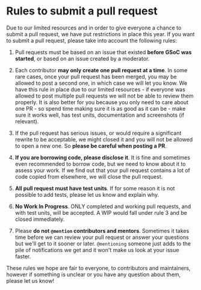 # Rules to submit a pull request

Due to our limited resources and in order to give everyone a chance to submit a pull request, we have put restrictions in place this year. If you want to submit a pull request, please take into account the following rules:

1. Pull requests must be based on an issue that existed **before GSoC was started**, or based on an issue created by a moderator. 

2. Each contributor **may only create one pull request at a time**. In some rare cases, once your pull request has been merged, you may be allowed to post a second one, in which case we will let you know. We have this rule in place due to our limited resources - if everyone was allowed to post multiple pull requests we will not be able to review them properly. It is also better for you because you only need to care about one PR - so spend time making sure it is as good as it can be - make sure it works well, has test units, documentation and screenshots (if relevant).

3. If the pull request has serious issues, or would require a significant rewrite to be acceptable, we might closed it and you will not be allowed to open a new one. So **please be careful when posting a PR**.

4. **If you are borrowing code, please disclose it**. It is fine and sometimes even recommended to borrow code, but we need to know about it to assess your work. If we find out that your pull request contains a lot of code copied from elsewhere, we will close the pull request.

5. **All pull request must have test units**. If for some reason it is not possible to add tests, please let us know and explain why.

6. **No Work In Progress**. ONLY completed and working pull requests, and with test units, will be accepted. A WIP would fall under rule 3 and be closed immediately.

7. Please **do not `@mention` contributors and mentors**. Sometimes it takes time before we can review your pull request or answer your questions but we'll get to it sooner or later. `@mentioning` someone just adds to the pile of notifications we get and it won't make us look at your issue faster.

These rules we hope are fair to everyone, to contributors and maintainers, however if something is unclear or you have any question about them, please let us know!
